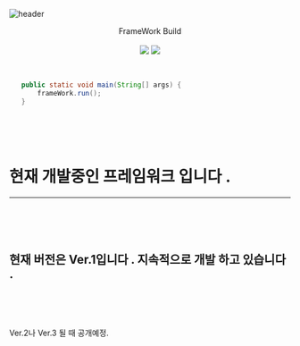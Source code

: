![header](https://capsule-render.vercel.app/api?type=waving&color=auto&customColorList=25&height=300&section=header&text=LABITFrameWork&fontSize=90)


 
 
<div align="center">
  FrameWork Build
</div>

</br>
 
<div align="center">
  <img src="https://img.shields.io/badge/Java-3776AB?style=for-the-badge&logo=Java&logoColor=white">
  <img src="https://img.shields.io/badge/Gradle-02303A?style=for-the-badge&logo=Gradle&logoColor=white">
</div>
</br>

 
 ```java
 
    public static void main(String[] args) {
        frameWork.run();    
    }
 
 ```
 </br>
 </br>
 </br>
 
 
 
 # 현재 개발중인 프레임워크 입니다 .
 
 ---
 
 </br>
 </br>
 </br>
 
 현재 버전은 Ver.1입니다 . 
 지속적으로 개발 하고 있습니다 .
 ---
 
</br>
</br>
</br>

Ver.2나 Ver.3 될 때 공개예정.


 
